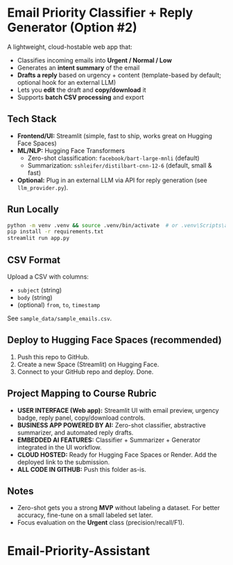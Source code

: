 # Email Priority Classifier + Reply Generator (Option #2)

A lightweight, cloud-hostable web app that:
- Classifies incoming emails into **Urgent / Normal / Low**
- Generates an **intent summary** of the email
- **Drafts a reply** based on urgency + content (template-based by default; optional hook for an external LLM)
- Lets you **edit** the draft and **copy/download** it
- Supports **batch CSV processing** and export

## Tech Stack
- **Frontend/UI:** Streamlit (simple, fast to ship, works great on Hugging Face Spaces)
- **ML/NLP:** Hugging Face Transformers
  - Zero-shot classification: `facebook/bart-large-mnli` (default)
  - Summarization: `sshleifer/distilbart-cnn-12-6` (default, small & fast)
- **Optional:** Plug in an external LLM via API for reply generation (see `llm_provider.py`).

## Run Locally
```bash
python -m venv .venv && source .venv/bin/activate  # or .venv\Scripts\activate on Windows
pip install -r requirements.txt
streamlit run app.py
```

## CSV Format
Upload a CSV with columns:
- `subject` (string)
- `body` (string)
- (optional) `from`, `to`, `timestamp`

See `sample_data/sample_emails.csv`.

## Deploy to Hugging Face Spaces (recommended)
1. Push this repo to GitHub.
2. Create a new Space (Streamlit) on Hugging Face.
3. Connect to your GitHub repo and deploy. Done.

## Project Mapping to Course Rubric
- **USER INTERFACE (Web app):** Streamlit UI with email preview, urgency badge, reply panel, copy/download controls.
- **BUSINESS APP POWERED BY AI:** Zero-shot classifier, abstractive summarizer, and automated reply drafts.
- **EMBEDDED AI FEATURES:** Classifier + Summarizer + Generator integrated in the UI workflow.
- **CLOUD HOSTED:** Ready for Hugging Face Spaces or Render. Add the deployed link to the submission.
- **ALL CODE IN GITHUB:** Push this folder as-is.

## Notes
- Zero-shot gets you a strong **MVP** without labeling a dataset. For better accuracy, fine-tune on a small labeled set later.
- Focus evaluation on the **Urgent** class (precision/recall/F1).
# Email-Priority-Assistant
